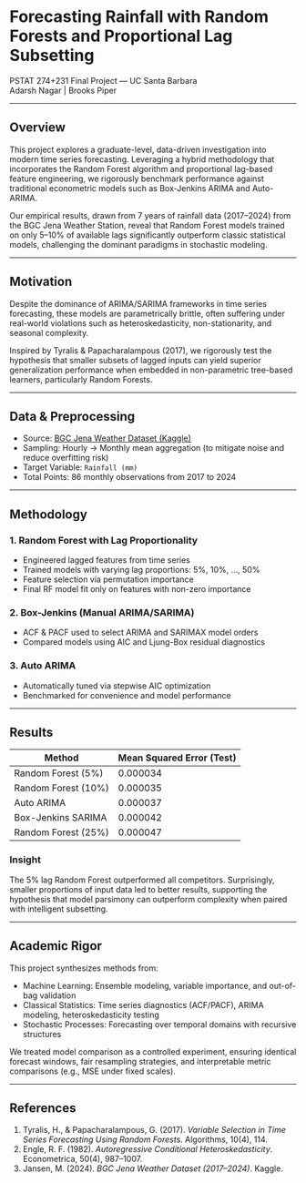 # Forecasting Rainfall with Random Forests and Proportional Lag Subsetting  
PSTAT 274+231 Final Project — UC Santa Barbara  
Adarsh Nagar | Brooks Piper

---

## Overview

This project explores a graduate-level, data-driven investigation into modern time series forecasting. Leveraging a hybrid methodology that incorporates the Random Forest algorithm and proportional lag-based feature engineering, we rigorously benchmark performance against traditional econometric models such as Box-Jenkins ARIMA and Auto-ARIMA.

Our empirical results, drawn from 7 years of rainfall data (2017–2024) from the BGC Jena Weather Station, reveal that Random Forest models trained on only 5–10% of available lags significantly outperform classic statistical models, challenging the dominant paradigms in stochastic modeling.

---

## Motivation

Despite the dominance of ARIMA/SARIMA frameworks in time series forecasting, these models are parametrically brittle, often suffering under real-world violations such as heteroskedasticity, non-stationarity, and seasonal complexity.

Inspired by Tyralis & Papacharalampous (2017), we rigorously test the hypothesis that smaller subsets of lagged inputs can yield superior generalization performance when embedded in non-parametric tree-based learners, particularly Random Forests.

---

## Data & Preprocessing

- Source: [BGC Jena Weather Dataset (Kaggle)](https://www.kaggle.com/datasets/matthewjansen/bgc-jena-weather-station-dataset-20172024)
- Sampling: Hourly → Monthly mean aggregation (to mitigate noise and reduce overfitting risk)
- Target Variable: `Rainfall (mm)`
- Total Points: 86 monthly observations from 2017 to 2024

---

## Methodology

### 1. Random Forest with Lag Proportionality
- Engineered lagged features from time series
- Trained models with varying lag proportions: 5%, 10%, ..., 50%
- Feature selection via permutation importance
- Final RF model fit only on features with non-zero importance

### 2. Box-Jenkins (Manual ARIMA/SARIMA)
- ACF & PACF used to select ARIMA and SARIMAX model orders
- Compared models using AIC and Ljung-Box residual diagnostics

### 3. Auto ARIMA
- Automatically tuned via stepwise AIC optimization
- Benchmarked for convenience and model performance

---

## Results

| Method                  | Mean Squared Error (Test) |
|------------------------|---------------------------|
| Random Forest (5%)     | 0.000034                  |
| Random Forest (10%)    | 0.000035                  |
| Auto ARIMA             | 0.000037                  |
| Box-Jenkins SARIMA     | 0.000042                  |
| Random Forest (25%)    | 0.000047                  |

### Insight
The 5% lag Random Forest outperformed all competitors. Surprisingly, smaller proportions of input data led to better results, supporting the hypothesis that model parsimony can outperform complexity when paired with intelligent subsetting.

---

## Academic Rigor

This project synthesizes methods from:
- Machine Learning: Ensemble modeling, variable importance, and out-of-bag validation
- Classical Statistics: Time series diagnostics (ACF/PACF), ARIMA modeling, heteroskedasticity testing
- Stochastic Processes: Forecasting over temporal domains with recursive structures

We treated model comparison as a controlled experiment, ensuring identical forecast windows, fair resampling strategies, and interpretable metric comparisons (e.g., MSE under fixed scales).

---

## References

1. Tyralis, H., & Papacharalampous, G. (2017). *Variable Selection in Time Series Forecasting Using Random Forests*. Algorithms, 10(4), 114.  
2. Engle, R. F. (1982). *Autoregressive Conditional Heteroskedasticity*. Econometrica, 50(4), 987–1007.  
3. Jansen, M. (2024). *BGC Jena Weather Dataset (2017–2024)*. Kaggle.  

